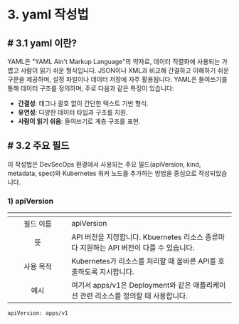 # 3. yaml 작성법

## # 3.1 yaml 이란?

YAML은 "YAML Ain't Markup Language"의 약자로, 데이터 직렬화에 사용되는 가볍고 사람이 읽기 쉬운 형식입니다. JSON이나 XML과 비교해 간결하고 이해하기 쉬운 구문을 제공하며, 설정 파일이나 데이터 저장에 자주 활용됩니다. YAML은 들여쓰기를 통해 데이터 구조를 정의하며, 주로 다음과 같은 특징이 있습니다:

* **간결성**: 태그나 괄호 없이 간단한 텍스트 기반 형식.
* **유연성**: 다양한 데이터 타입과 구조를 지원.
* **사람이 읽기 쉬움**: 들여쓰기로 계층 구조를 표현.

## # 3.2 주요 필드

이 작성법은 DevSecOps 환경에서 사용되는 주요 필드(apiVersion, kind, metadata, spec)와 Kubernetes 워커 노드를 추가하는 방법을 중심으로 작성되었습니다.

### 1) apiVersion

<table data-header-hidden><thead><tr><th width="120" align="center"></th><th></th></tr></thead><tbody><tr><td align="center">필드 이름</td><td>apiVersion</td></tr><tr><td align="center">뜻</td><td>API 버전을 지정합니다. Kbuernetes 리소스 종류마다 지원하는 API 버전이 다를 수 있습니다.</td></tr><tr><td align="center">사용 목적</td><td>Kubernetes가 리소스를 처리할 때 올바른 API를 호출하도록 지시합니다.</td></tr><tr><td align="center">예시</td><td>여기서 apps/v1은 Deployment와 같은 애플리케이션 관련 리소스를 정의할 때 사용합니다.</td></tr></tbody></table>

```
apiVersion: apps/v1
```

